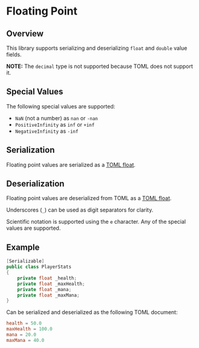 # Floating Point

## Overview

This library supports serializing and deserializing `float` and `double` value fields.

**NOTE:** The `decimal` type is not supported because TOML does not support it.

## Special Values

The following special values are supported:

- `NaN` (not a number) as `nan` or `-nan`
- `PositiveInfinity` as `inf` or `+inf`
- `NegativeInfinity` as `-inf`

## Serialization

Floating point values are serialized as a [TOML float](https://toml.io/en/v1.0.0#float).

## Deserialization

Floating point values are deserialized from TOML as a [TOML float](https://toml.io/en/v1.0.0#float).

Underscores (`_`) can be used as digit separators for clarity.

Scientific notation is supported using the `e` character. Any of the special values are supported.

## Example

```csharp
[Serializable]
public class PlayerStats
{
    private float _health;
    private float _maxHealth;
    private float _mana;
    private float _maxMana;
}
```

Can be serialized and deserialized as the following TOML document:

```toml
health = 50.0
maxHealth = 100.0
mana = 20.0
maxMana = 40.0
```
